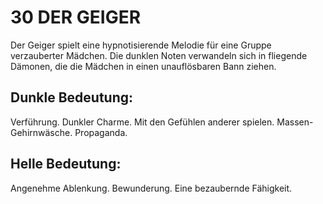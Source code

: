 # 30 DER GEIGER

Der Geiger spielt eine hypnotisierende Melodie für eine 
Gruppe verzauberter Mädchen. Die dunklen Noten 
verwandeln sich in fliegende Dämonen, die die Mädchen 
in einen unauflösbaren Bann ziehen.
## Dunkle Bedeutung:
Verführung. Dunkler Charme. Mit den Gefühlen anderer 
spielen. Massen-Gehirnwäsche. Propaganda.
## Helle Bedeutung:
Angenehme Ablenkung. Bewunderung. Eine bezaubernde 
Fähigkeit.